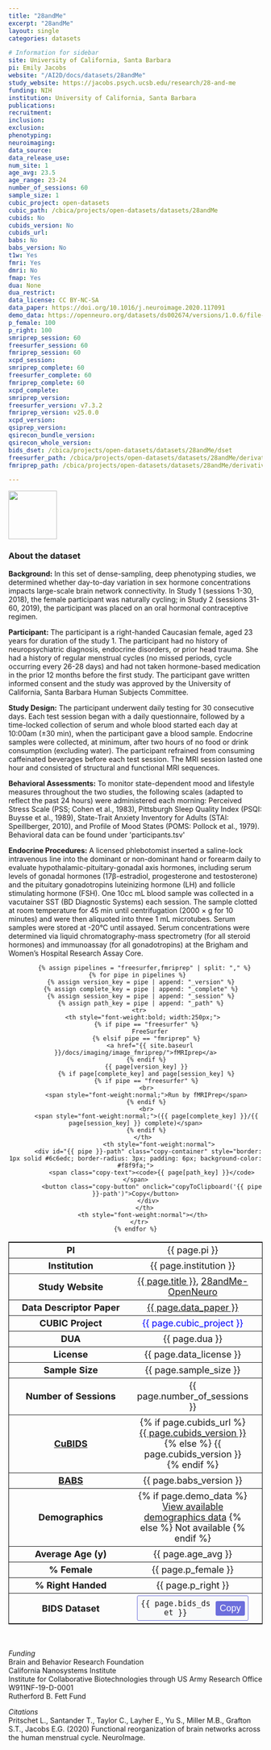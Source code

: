 ```yaml
---
title: "28andMe"
excerpt: "28andMe"
layout: single
categories: datasets

# Information for sidebar
site: University of California, Santa Barbara
pi: Emily Jacobs
website: "/AI2D/docs/datasets/28andMe"
study_website: https://jacobs.psych.ucsb.edu/research/28-and-me
funding: NIH
institution: University of California, Santa Barbara
publications:
recruitment:
inclusion:
exclusion:
phenotyping:
neuroimaging:
data_source:
data_release_use:
num_site: 1
age_avg: 23.5
age_range: 23-24
number_of_sessions: 60
sample_size: 1
cubic_project: open-datasets
cubic_path: /cbica/projects/open-datasets/datasets/28andMe
cubids: No
cubids_version: No
cubids_url: 
babs: No
babs_version: No
t1w: Yes
fmri: Yes
dmri: No
fmap: Yes
dua: None
dua_restrict:
data_license: CC BY-NC-SA
data_paper: https://doi.org/10.1016/j.neuroimage.2020.117091
demo_data: https://openneuro.org/datasets/ds002674/versions/1.0.6/file-display/participants.tsv
p_female: 100
p_right: 100
smriprep_session: 60
freesurfer_session: 60
fmriprep_session: 60
xcpd_session: 
smriprep_complete: 60
freesurfer_complete: 60
fmriprep_complete: 60
xcpd_complete: 
smriprep_version: 
freesurfer_version: v7.3.2
fmriprep_version: v25.0.0
xcpd_version: 
qsiprep_version: 
qsirecon_bundle_version: 
qsirecon_whole_version: 
bids_dset: /cbica/projects/open-datasets/datasets/28andMe/dset
freesurfer_path: /cbica/projects/open-datasets/datasets/28andMe/derivatives/fmriprep/sourcedata/freesurfer
fmriprep_path: /cbica/projects/open-datasets/datasets/28andMe/derivatives/fmriprep

---
```

<div style="text-align: left;">
     <img src="{{ site.baseurl }}/assets/images/logos/UCSB.png" style="width: auto; height: 10vw;" />
</div>

### About the dataset

**Background:** In this set of dense-sampling, deep phenotyping studies, we determined whether day-to-day variation in sex hormone concentrations impacts large-scale brain network connectivity. In Study 1 (sessions 1-30, 2018), the female participant was naturally cycling; in Study 2 (sessions 31-60, 2019), the participant was placed on an oral hormonal contraceptive regimen.

**Participant:** The participant is a right-handed Caucasian female, aged 23 years for duration of the study 1. The participant had no history of neuropsychiatric diagnosis, endocrine disorders, or prior head trauma. She had a history of regular menstrual cycles (no missed periods, cycle occurring every 26-28 days) and had not taken hormone-based medication in the prior 12 months before the first study. The participant gave written informed consent and the study was approved by the University of California, Santa Barbara Human Subjects Committee.

**Study Design:** The participant underwent daily testing for 30 consecutive days. Each test session began with a daily questionnaire, followed by a time-locked collection of serum and whole blood started each day at 10:00am (±30 min), when the participant gave a blood sample. Endocrine samples were collected, at minimum, after two hours of no food or drink consumption (excluding water). The participant refrained from consuming caffeinated beverages before each test session. The MRI session lasted one hour and consisted of structural and functional MRI sequences.

**Behavioral Assessments:** To monitor state-dependent mood and lifestyle measures throughout the two studies, the following scales (adapted to reflect the past 24 hours) were administered each morning: Perceived Stress Scale (PSS; Cohen et al., 1983), Pittsburgh Sleep Quality Index (PSQI: Buysse et al., 1989), State-Trait Anxiety Inventory for Adults (STAI: Speillberger, 2010), and Profile of Mood States (POMS: Pollock et al., 1979). Behavioral data can be found under 'participants.tsv'

**Endocrine Procedures:** A licensed phlebotomist inserted a saline-lock intravenous line into the dominant or non-dominant hand or forearm daily to evaluate hypothalamic-pituitary-gonadal axis hormones, including serum levels of gonadal hormones (17β-estradiol, progesterone and testosterone) and the pituitary gonadotropins luteinizing hormone (LH) and follicle stimulating hormone (FSH). One 10cc mL blood sample was collected in a vacutainer SST (BD Diagnostic Systems) each session. The sample clotted at room temperature for 45 min until centrifugation (2000 × g for 10 minutes) and were then aliquoted into three 1 mL microtubes. Serum samples were stored at -20°C until assayed. Serum concentrations were determined via liquid chromatography-mass spectrometry (for all steroid hormones) and immunoassay (for all gonadotropins) at the Brigham and Women’s Hospital Research Assay Core.

<div class="table" align="center">
  <table style="text-align:center; width:100%; font-size:18px; border:1px solid black">
    <tr>
      <th style="font-weight:bold; width:250px;">PI</th>
      <th style="font-weight:normal">{{ page.pi }}</th>
      <th style="font-weight:normal"></th>
    </tr>
    <tr>
      <th style="font-weight:bold; width:250px;">Institution</th>
      <th style="font-weight:normal">{{ page.institution }}</th>
      <th style="font-weight:normal"></th>
    </tr>
    <tr>
      <th style="font-weight:bold; width:250px;">Study Website</th>
      <th style="font-weight:normal"><a href="{{ page.study_website }}">{{ page.title }}</a>, <a href="https://openneuro.org/datasets/ds002674/versions/1.0.6">28andMe-OpenNeuro</a></th>
      <th style="font-weight:normal"></th>
    </tr>
    <tr>
      <th style="font-weight:bold; width:250px;">Data Descriptor Paper</th>
      <th style="font-weight:normal"><a href="{{ page.data_paper }}">{{ page.data_paper }}</a></th>
      <th style="font-weight:normal"></th>
    </tr>
    <tr>
      <th style="font-weight:bold; width:250px;">CUBIC Project</th>
      <th style="font-weight:normal"><span style="color:blue;">{{ page.cubic_project }}</span></th>
      <th style="font-weight:normal"></th>
    </tr>
    <tr>
      <th style="font-weight:bold; width:250px;">DUA</th>
      <th style="font-weight:normal">{{ page.dua }}</th>
      <th style="font-weight:normal"></th>
    </tr>
    <tr>
      <th style="font-weight:bold; width:250px;">License</th>
      <th style="font-weight:normal">{{ page.data_license }}</th>
      <th style="font-weight:normal"></th>
    </tr>
    <tr>
      <th style="font-weight:bold; width:250px;">Sample Size</th>
      <th style="font-weight:normal">{{ page.sample_size }}</th>
      <th style="font-weight:normal"></th>
    </tr>
    <tr>
      <th style="font-weight:bold; width:250px;">Number of Sessions</th>
      <th style="font-weight:normal">{{ page.number_of_sessions }}</th>
      <th style="font-weight:normal"></th>
    </tr>
    <tr>
      <th style="font-weight:bold; width:250px;"><a href="{{ site.baseurl }}/docs/imaging/image_curation/">CuBIDS</a></th>
      <th style="font-weight:normal">
        {% if page.cubids_url %}
          <a href="{{ page.cubids_url }}">{{ page.cubids_version }}</a>
        {% else %}
          {{ page.cubids_version }}
        {% endif %}
      </th>
      <th style="font-weight:normal"></th>
    </tr>
    <tr>
      <th style="font-weight:bold; width:250px;"><a href="{{ site.baseurl }}/docs/imaging/image_babs/">BABS</a></th>
      <th style="font-weight:normal">{{ page.babs_version }}</th>
      <th style="font-weight:normal"></th>
    </tr>
    <tr>
      <th style="font-weight:bold; width:250px;">Demographics</th>
      <th style="font-weight:normal">
        {% if page.demo_data %}
          <a href="{{ page.demo_data }}">View available demographics data</a>
        {% else %}
          Not available
        {% endif %}
      </th>
      <th style="font-weight:normal"></th>
    </tr>
    <tr>
      <th style="font-weight:bold; width:250px;">Average Age (y)</th>
      <th style="font-weight:normal">{{ page.age_avg }}</th>
      <th style="font-weight:normal"></th>
    </tr>
    <tr>
      <th style="font-weight:bold; width:250px;">% Female</th>
      <th style="font-weight:normal">{{ page.p_female }}</th>
      <th style="font-weight:normal"></th>
    </tr>
    <tr>
      <th style="font-weight:bold; width:250px;">% Right Handed</th>
      <th style="font-weight:normal">{{ page.p_right }}</th>
      <th style="font-weight:normal"></th>
    </tr>
    <tr>
      <th style="font-weight:bold; width:250px;">BIDS Dataset</th>
      <th style="font-weight:normal">
        <div id="bids-dataset-copy" class="copy-container" style="border: 1px solid #6c6edc; border-radius: 3px; padding: 6px; background-color: #f8f9fa;">
          <span class="copy-text"><code>{{ page.bids_dset }}</code></span>
          <button class="copy-button" onclick="copyToClipboard('bids-dataset-copy')">Copy</button>
        </div>
      </th>
      <th style="font-weight:normal"></th>
    </tr>

         {% assign pipelines = "freesurfer,fmriprep" | split: "," %}
     {% for pipe in pipelines %}
       {% assign version_key = pipe | append: "_version" %}
       {% assign complete_key = pipe | append: "_complete" %}
       {% assign session_key = pipe | append: "_session" %}
       {% assign path_key = pipe | append: "_path" %}
      <tr>
        <th style="font-weight:bold; width:250px;">
          {% if pipe == "freesurfer" %}
            FreeSurfer
          {% elsif pipe == "fmriprep" %}
            <a href="{{ site.baseurl }}/docs/imaging/image_fmriprep/">fMRIprep</a>
          {% endif %}
          {{ page[version_key] }}
          {% if page[complete_key] and page[session_key] %}
          {% if pipe == "freesurfer" %}
          <br>
          <span style="font-weight:normal;">Run by fMRIPrep</span>
          {% endif %}
          <br>
          <span style="font-weight:normal;">({{ page[complete_key] }}/{{ page[session_key] }} complete)</span>
          {% endif %}
        </th>
                 <th style="font-weight:normal">
           <div id="{{ pipe }}-path" class="copy-container" style="border: 1px solid #6c6edc; border-radius: 3px; padding: 6px; background-color: #f8f9fa;">
             <span class="copy-text"><code>{{ page[path_key] }}</code></span>
             <button class="copy-button" onclick="copyToClipboard('{{ pipe }}-path')">Copy</button>
           </div>
         </th>
        <th style="font-weight:normal"></th>
      </tr>
    {% endfor %}
  </table>
</div>

<style>
.copy-container { display: flex; align-items: center; justify-content: space-between; gap: 10px; }
.copy-text { flex: 1; word-break: break-all; }
.copy-button {
  background-color: rgb(108, 110, 220);
  color: white;
  border: none;
  padding: 4px 8px;
  border-radius: 3px;
  cursor: pointer;
  font-size: 18px;
  white-space: nowrap;
  flex-shrink: 0;
}
.copy-button:hover { background-color: rgb(104, 106, 235); }
.copy-button:active { background-color: rgb(84, 86, 215); }
</style>

<script>
function showTab(tabName) {
  var tabType = tabName.indexOf('-dl') !== -1 ? 'datalad' : 'ephemeral';
  var tabContents = document.getElementsByClassName('tab-content');
  for (var i = 0; i < tabContents.length; i++) {
    tabContents[i].classList.remove('active');
  }
  var tabButtons = document.getElementsByClassName('tab-button');
  for (var j = 0; j < tabButtons.length; j++) {
    tabButtons[j].classList.remove('active');
  }
  if (tabType === 'datalad') {
    var dls = document.querySelectorAll('[id$="-dl"]');
    var dlButtons = document.querySelectorAll('[onclick*="-dl"]');
    dls.forEach(function(c) { c.classList.add('active'); });
    dlButtons.forEach(function(b) { b.classList.add('active'); });
  } else {
    var eph = document.querySelectorAll('[id$="-ephe"]');
    var epheButtons = document.querySelectorAll('[onclick*="-ephe"]');
    eph.forEach(function(c) { c.classList.add('active'); });
    epheButtons.forEach(function(b) { b.classList.add('active'); });
  }
}
function copyToClipboard(elementId) {
  var element = document.getElementById(elementId);
  var textToCopy = element.querySelector('.copy-text').textContent;
  var textarea = document.createElement('textarea');
  textarea.value = textToCopy;
  document.body.appendChild(textarea);
  textarea.select();
  document.execCommand('copy');
  document.body.removeChild(textarea);
  var button = element.querySelector('.copy-button');
  var originalText = button.textContent;
  button.textContent = 'Copied!';
  button.style.backgroundColor = '#28a745';
  setTimeout(function() {
    button.textContent = originalText;
    button.style.backgroundColor = 'rgb(108, 110, 220)';
  }, 1000);
}
</script>

<br>

*Funding*
<br>
Brain and Behavior Research Foundation  
California Nanosystems Institute  
Institute for Collaborative Biotechnologies through US Army Research Office W911NF-19-D-0001  
Rutherford B. Fett Fund  

*Citations*
<br>
Pritschet L., Santander T., Taylor C., Layher E., Yu S., Miller M.B., Grafton S.T., Jacobs E.G. (2020) Functional reorganization of brain networks across the human menstrual cycle. NeuroImage. 